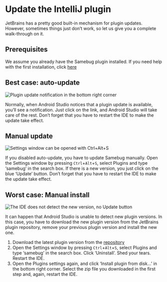 # Update the IntelliJ plugin

JetBrains has a pretty good built-in mechanism for plugin updates. However,
sometimes things just don’t work, so let us give you a complete walk-through on it.

## Prerequisites

We assume you already have the Samebug plugin installed. If you need help with the first installation, click [here](/docs/integration/android-studio/install)

## Best case: auto-update

![](https://samebug.io/static/images/docs/update-plugin-popup.png "Plugin update notification in the bottom right corner")

Normally, when Android Studio notices that a plugin update is available, you’ll see a notification. Just click on the link, and Android Studio will take care of the rest. Don’t forget that you have to restart the IDE to make the update take effect.

## Manual update

![](https://samebug.io/static/images/docs/settings-plugins.png "Settings window can be opened with Ctrl+Alt+S")

If you disabled auto-update, you have to update Samebug manually. Open the Settings window by pressing `Ctrl`+`Alt`+`S`, select Plugins and type ‘samebug’ in the search box. If there is a new version, you just click on the blue ‘Update’ button. Don’t forget that you have to restart the IDE to make the update take effect.

## Worst case: Manual install

![](https://samebug.io/static/images/docs/settings-plugins-remove.png "The IDE does not detect the new version, no Update button")

It can happen that Android Studio is unable to detect new plugin versions. In this case, you have to download the new plugin version from the JetBrains plugin repository, remove your previous plugin version and install the new one.

1. Download the latest plugin version from the [repository](https://plugins.jetbrains.com/plugin/9380-samebug)
2. Open the Settings window by pressing `Ctrl`+`Alt`+`S`, select Plugins and type ‘samebug’ in the search box. Click ‘Uninstall’. Shed your tears. Restart the IDE.
3. Open the Plugins settings again, and click ‘Install plugin from disk…’ in the bottom right corner. Select the zip file you downloaded in the first step and, again, restart the IDE.
